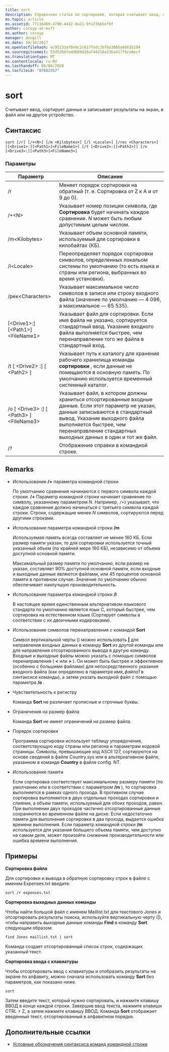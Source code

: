```yaml
---
title: sort
description: Справочная статья по сортировке, которая считывает ввод, сортирует данные и записывает результаты на экран, в файл или на другое устройство.
ms.topic: article
ms.assetid: 77116469-4790-4442-8a21-9fa73b65ef9f
author: coreyp-at-msft
ms.author: coreyp
manager: dongill
ms.date: 10/16/2017
ms.openlocfilehash: ec95133af8e9c2c617fedc3bf6a3085a6663b104
ms.sourcegitcommit: 53d526bfeddb89d28af44210a23ba417f6ce0ecf
ms.translationtype: MT
ms.contentlocale: ru-RU
ms.lasthandoff: 08/06/2020
ms.locfileid: "87882357"
---
```

# <a name="sort"></a>sort

Считывает ввод, сортирует данные и записывает результаты на экран, в файл или на другое устройство.



## <a name="syntax"></a>Синтаксис

```
sort [/r] [/+<N>] [/m <Kilobytes>] [/l <Locale>] [/rec <Characters>] [[<Drive1>:][<Path1>]<FileName1>] [/t [<Drive2>:][<Path2>]] [/o [<Drive3>:][<Path3>]<FileName3>]
```

### <a name="parameters"></a>Параметры

|Параметр|Описание|
|---------|-----------|
|/r|Меняет порядок сортировки на обратный (т. е. Сортировка от Z к A и от 9 до 0).|
|/+\<N>|Указывает номер позиции символа, где **Сортировка** будет начинать каждое сравнение. *N* может быть любым допустимым целым числом.|
|/m\<Kilobytes>|Указывает объем основной памяти, используемый для сортировки в килобайтах (КБ).|
|/l\<Locale>|Переопределяет порядок сортировки символов, определенных локальом системы по умолчанию (то есть языка и страны или региона, выбранных во время установки).|
|/рек\<Characters>|Указывает максимальное число символов в записи или строку входного файла (значение по умолчанию — 4 096, а максимальное — 65 535).|
|[\<Drive1>:][\<Path1>]\<FileName1>|Указывает файл для сортировки. Если имя файла не указано, сортируется стандартный ввод. Указание входного файла выполняется быстрее, чем перенаправление того же файла в стандартный вход.|
|/t [ \<Drive2> :] [ \<Path2> ]|Указывает путь к каталогу для хранения рабочего хранилища команды **сортировки** , если данные не помещаются в основную память. По умолчанию используется временный системный каталог.|
|/o [ \<Drive3> :] [ \<Path3> ]\<FileName3>|Указывает файл, в котором должны храниться отсортированные входные данные. Если этот параметр не указан, данные записываются в стандартный вывод. Указание выходного файла выполняется быстрее, чем перенаправление стандартных выходных данных в один и тот же файл.|
|/?|Отображение справки в командной строке.|

## <a name="remarks"></a>Remarks

-   Использование **/+** параметра командной строки

    По умолчанию сравнения начинаются с первого символа каждой строки. **/+** Параметр командной строки начинает сравнение по символу, указанному параметром *N*. Например, `/+3` указывает, что каждое сравнение должно начинаться с третьего символа каждой строки. Строки, содержащие менее *N* символов, сортируются перед другими строками.
-   Использование параметра командной строки **/m**

    Используемая память всегда составляет не менее 160 КБ. Если размер памяти указан, то для сортировки используется точный указанный объем (по крайней мере 160 КБ), независимо от объема доступной основной памяти.

    Максимальный размер памяти по умолчанию, если размер не указан, составляет 90% доступной основной памяти, если входные и выходные данные являются файлами, или 45 процентов основной памяти в противном случае. Значение по умолчанию обычно обеспечивает наилучшую производительность.
-   Использование параметра командной строки **/l**

    В настоящее время единственным альтернативом языкового стандарта по умолчанию является язык C, который быстрее, чем сортировка на естественном языке (Сортирует символы в соответствии с их двоичными кодировками).
-   Использование символов перенаправления с командой **Sort**

    Символ вертикальной черты () можно использовать **|** для направления входных данных в команду **Sort** из другой команды или для направления отсортированного вывода в другую команду. Входные и выходные файлы можно указать с помощью символов перенаправления ( **<** или **>** ). Он может быть быстрее и эффективнее (особенно с большими файлами) для непосредственного указания входного файла (как определено в параметре *имя_файла1* в синтаксисе команды), а затем указать выходной файл с помощью параметра **/o** .
-   Чувствительность к регистру

    Команда **Sort** не различает прописные и строчные буквы.
-   Ограничения на размер файла

    Команда **Sort** не имеет ограничений на размер файла.
-   Порядок сортировки

    Программа сортировки использует таблицу упорядочения, соответствующую коду страны или региона и параметрам кодовой страницы. Символы, превышающие код ASCII 127, сортируются на основе сведений в файле Country.sys или в альтернативном файле, указанном в команде **Country** в файле config. NT.
-   Использование памяти

    Если сортировка соответствует максимальному размеру памяти (по умолчанию или в соответствии с параметром **/m** ), то сортировка выполняется в рамках одного прохода. В противном случае сортировка выполняется в двух отдельных проходах сортировки и слияния, а объем памяти, используемый для обоих проходов, равен. При выполнении двух проходов частично отсортированные данные сохраняются во временном файле на диске. Если недостаточно памяти для выполнения сортировки в два прохода, выдается ошибка времени выполнения. Если параметр командной строки **/m** используется для указания большего объема памяти, чем доступно на самом деле, может произойти снижение производительности или ошибка времени выполнения.

## <a name="examples"></a>Примеры

**Сортировка файла**

Для сортировки и вывода в обратную сортировку строк в файле с именем Expenses.txt введите:

`sort /r expenses.txt`

**Сортировка выходных данных команды**

Чтобы найти большой файл с именем Maillist.txt для текстового Jones и отсортировать результаты поиска, используйте вертикальную черту (|), чтобы направить выходные данные команды **Find** в команду **Sort** следующим образом:

`find Jones maillist.txt | sort`

Команда создает отсортированный список строк, содержащих указанный текст.

**Сортировка ввода с клавиатуры**

Чтобы отсортировать ввод с клавиатуры и отобразить результаты на экране по алфавиту, можно сначала использовать команду **Sort** без параметров, как показано ниже.

`sort`

Затем введите текст, который нужно сортировать, и нажмите клавишу ВВОД в конце каждой строки. Завершив ввод текста, нажмите клавиши CTRL + Z, а затем нажмите клавишу ВВОД. Команда **Sort** отображает введенный текст, отсортированный в алфавитном порядке.

## <a name="additional-references"></a>Дополнительные ссылки

- [Условные обозначения синтаксиса команд командной строки](command-line-syntax-key.md)